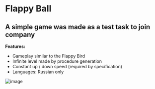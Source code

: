# Flappy Ball
## A simple game was made as a test task to join company


**Features:**
- Gameplay similar to the Flappy Bird
- Infinite level made by procedure generation
- Constant up / down speed (required by specification)
- Languages: Russian only

![image](https://user-images.githubusercontent.com/24206455/218227676-19b42153-4a93-4d07-b722-7b78f7784ed0.png)
